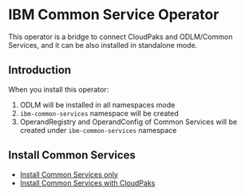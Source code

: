 # IBM Common Service Operator

This operator is a bridge to connect CloudPaks and ODLM/Common Services, and it can be also installed in standalone mode.


## Introduction

When you install this operator:

1. ODLM will be installed in all namespaces mode
1. `ibm-common-services` namespace will be created
1. OperandRegistry and OperandConfig of Common Services will be created under `ibm-common-services` namespace


## Install Common Services

* [Install Common Services only](docs/install.md)
* [Install Common Services with CloudPaks](docs/cloudpak-integration.md)
